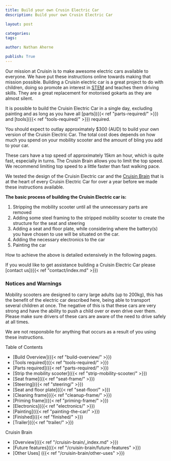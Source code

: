 ```yaml
---
title: Build your own Crusin Electric Car
description: Build your own Crusin Electric Car

layout: post

categories:
tags:

author: Nathan Aherne

publish: True
---
```


Our mission at Cruisin is to make awesome electric cars available to everyone. We have put these instructions online towards making that mission possible. Building a Cruisin electric car is a great project to do with children, doing so promote an interest in [STEM](https://en.wikipedia.org/wiki/Science,_technology,_engineering,_and_mathematics) and teaches them driving skills. They are a great replacement for motorised gokarts as they are almost silent.

It is possible to build the Cruisin Electric Car in a single day, excluding painting and as long as you have all [parts]({{< ref "parts-required/" >}}) and [tools]({{< ref "tools-required/" >}}) required.

You should expect to outlay approximately $300 (AUD) to build your own version of the Cruisin Electric Car. The total cost does depends on how much you spend on your mobility scooter and the amount of bling you add to your car.

These cars have a top speed of approximately 15km an hour, which is quite fast, especially in turns. The Cruisin Brain allows you to limit the top speed. We recommend limiting top speed to a little faster than fast walking pace.

We tested the design of the Cruisin Electric car and the [Cruisin Brain](/brain/index.md) that is at the heart of every Cruisin Electric Car for over a year before we made these instructions available.


**The basic process of building the Cruisin Electric car is:**

1. Stripping the mobility scooter until all the unnecessary parts are removed
2. Adding some steel framing to the stripped mobility scooter to create the structure for the seat and steering
3. Adding a seat and floor plate, while considering where the battery(s) you have chosen to use will be situated on the car.
4. Adding the necessary electronics to the car
5. Painting the car

How to achieve the above is detailed extensively in the following pages.

If you would like to get assistance building a Cruisin Electric Car please [contact us]({{< ref "contact/index.md" >}})

### Notices and Warnings

Mobility scooters are designed to carry large adults (up to 200kg), this has the benefit of the electric car described here, being able to transport several children at once. The negative of this is that these cars are very strong and have the ability to push a child over or even drive over them. Please make sure drivers of these cars are aware of the need to drive safely at all times.

We are not responsbile for anything that occurs as a result of you using these instructions.

Table of Contents

- [Build Overview]({{< ref "build-overview/" >}})
- [Tools required]({{< ref "tools-required/" >}})
- [Parts required]({{< ref "parts-required/" >}})
- [Strip the mobility scooter]({{< ref "strip-mobility-scooter/" >}})
- [Seat frame]({{< ref "seat-frame/" >}})
- [Steering]({{< ref "steering/" >}})
- [Seat and floor plate]({{< ref "seat-floor/" >}})
- [Cleaning frame]({{< ref "cleanup-frame/" >}})
- [Priming frame]({{< ref "priming-frame/" >}})
- [Electronics]({{< ref "electronics/" >}})
- [Painting]({{< ref "painting-the-car/" >}})
- [Finished]({{< ref "finished/" >}})
- [Trailer]({{< ref "trailer/" >}})

Cruisin Brain

- [Overview]({{< ref "/cruisin-brain/_index.md" >}})
- [Future features]({{< ref "/cruisin-brain/future-features" >}})
- [Other Uses] ({{< ref "/cruisin-brain/other-uses" >}})